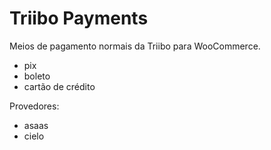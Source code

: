 # Triibo Payments
Meios de pagamento normais da Triibo para WooCommerce.
- pix
- boleto
- cartão de crédito

Provedores:
- asaas
- cielo
